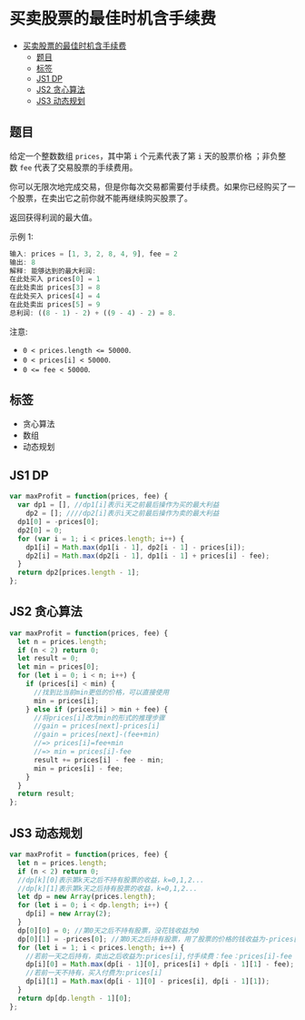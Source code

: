 买卖股票的最佳时机含手续费
===
<!-- TOC -->

- [买卖股票的最佳时机含手续费](#买卖股票的最佳时机含手续费)
  - [题目](#题目)
  - [标签](#标签)
  - [JS1 DP](#JS1-DP)
  - [JS2 贪心算法](#JS2-贪心算法)
  - [JS3 动态规划](#JS3-动态规划)

<!-- /TOC -->
## 题目
给定一个整数数组 `prices`，其中第 `i` 个元素代表了第 `i` 天的股票价格 ；非负整数 `fee` 代表了交易股票的手续费用。

你可以无限次地完成交易，但是你每次交易都需要付手续费。如果你已经购买了一个股票，在卖出它之前你就不能再继续购买股票了。

返回获得利润的最大值。

示例 1:
```js
输入: prices = [1, 3, 2, 8, 4, 9], fee = 2
输出: 8
解释: 能够达到的最大利润:  
在此处买入 prices[0] = 1
在此处卖出 prices[3] = 8
在此处买入 prices[4] = 4
在此处卖出 prices[5] = 9
总利润: ((8 - 1) - 2) + ((9 - 4) - 2) = 8.
```

注意:
- `0 < prices.length <= 50000`.
- `0 < prices[i] < 50000`.
- `0 <= fee < 50000`.

## 标签
- 贪心算法
- 数组
- 动态规划

## JS1 DP
```js
var maxProfit = function(prices, fee) {
  var dp1 = [], //dp1[i]表示i天之前最后操作为买的最大利益
    dp2 = []; ////dp2[i]表示i天之前最后操作为卖的最大利益
  dp1[0] = -prices[0];
  dp2[0] = 0;
  for (var i = 1; i < prices.length; i++) {
    dp1[i] = Math.max(dp1[i - 1], dp2[i - 1] - prices[i]);
    dp2[i] = Math.max(dp2[i - 1], dp1[i - 1] + prices[i] - fee);
  }
  return dp2[prices.length - 1];
};
```

## JS2 贪心算法
```js
var maxProfit = function(prices, fee) {
  let n = prices.length;
  if (n < 2) return 0;
  let result = 0;
  let min = prices[0];
  for (let i = 0; i < n; i++) {
    if (prices[i] < min) {
      //找到比当前min更低的价格，可以直接使用
      min = prices[i];
    } else if (prices[i] > min + fee) {
      //将prices[i]改为min的形式的推理步骤
      //gain = prices[next]-prices[i]
      //gain = prices[next]-(fee+min)
      //=> prices[i]=fee+min
      //=> min = prices[i]-fee
      result += prices[i] - fee - min;
      min = prices[i] - fee;
    }
  }
  return result;
};
```

## JS3 动态规划
```js
var maxProfit = function(prices, fee) {
  let n = prices.length;
  if (n < 2) return 0;
  //dp[k][0]表示第k天之后不持有股票的收益，k=0,1,2...
  //dp[k][1]表示第k天之后持有股票的收益，k=0,1,2...
  let dp = new Array(prices.length);
  for (let i = 0; i < dp.length; i++) {
    dp[i] = new Array(2);
  }
  dp[0][0] = 0; //第0天之后不持有股票，没花钱收益为0
  dp[0][1] = -prices[0]; //第0天之后持有股票，用了股票的价格的钱收益为-prices[0]
  for (let i = 1; i < prices.length; i++) {
    //若前一天之后持有，卖出之后收益为:prices[i],付手续费：fee：prices[i]-fee
    dp[i][0] = Math.max(dp[i - 1][0], prices[i] + dp[i - 1][1] - fee);
    //若前一天不持有，买入付费为:prices[i]
    dp[i][1] = Math.max(dp[i - 1][0] - prices[i], dp[i - 1][1]);
  }
  return dp[dp.length - 1][0];
};
```
